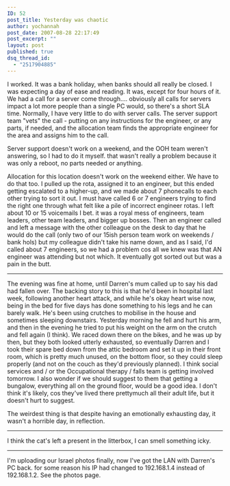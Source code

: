 ```yaml
---
ID: 52
post_title: Yesterday was chaotic
author: yochannah
post_date: 2007-08-28 22:17:49
post_excerpt: ""
layout: post
published: true
dsq_thread_id:
  - "2517904885"
---
```

I worked. It was a bank holiday, when banks should all really be closed. I was expecting a day of ease and reading. It was, except for four hours of it. We had a call for a server come through.... obviously all calls for servers impact a lot more people than a single PC would, so there's a short SLA time. Normally, I have very little to do with server calls. The server support team "vets" the call - putting on any instructions for the engineer, or any parts, if needed, and the allocation team finds the appropriate engineer for the area and assigns him to the call.

Server support doesn't work on a weekend, and the OOH team weren't answering, so I had to do it myself. that wasn't really a problem because it was only a reboot, no parts needed or anything.

Allocation for this location doesn't work on the weekend either. We have to do that too. I pulled up the rota, assigned it to an engineer, but this ended getting escalated to a higher-up, and we made about 7 phonecalls to each other trying to sort it out. I must have called 6 or 7 engineers trying to find the right one through what felt like a pile of incorrect engineer rotas. I left about 10 or 15 voicemails I bet. it was a royal mess of engineers, team leaders, other team leaders, and bigger up bosses. Then an engineer called and left a message with the other colleague on the desk to day that he would do the call (only two of our 15ish person team work on weekends / bank hols) but my colleague didn't take his name down, and as I said, I'd called about 7 engineers, so we had a problem cos all we knew was that AN engineer was attending but not which. It eventually got sorted out but was a pain in the butt. 

<hr />

The evening was fine at home, until Darren's mum called up to say his dad had fallen over. The backing story to this is that he'd been in hospital last week, following another heart attack, and while he's okay heart wise now, being in the bed for five days has done something to his legs and he can barely walk. He's been using crutches to mobilise in the house and sometimes sleeping downstairs. Yesterday morning he fell and hurt his arm, and then in the evening he tried to put his weight on the arm on the crutch and fell again (I think). We raced down there on the bikes, and he was up by then, but they both looked utterly exhausted, so eventually Darren and I took their spare bed down from the attic bedroom and set it up in their front room, which is pretty much unused, on the bottom floor, so they could sleep properly (and not on the couch as they'd previously planned). I think social services and / or the Occupational therapy / falls team is getting involved tomorrow. I also wonder if we should suggest to them that getting a bungalow, everything all on the ground floor, would be a good idea. I don't think it's likely, cos they've lived there prettymuch all their adult life, but it doesn't hurt to suggest.

The weirdest thing is that despite having an emotionally exhausting day, it wasn't a horrible day, in reflection. 

<hr />

I think the cat's left a present in the litterbox, I can smell something icky.

<hr />

I'm uploading our Israel photos finally, now I've got the LAN with Darren's PC back. for some reason his IP had changed to 192.168.1.4 instead of 192.168.1.2. See the photos page.